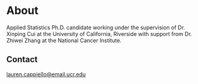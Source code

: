 # About

Applied Statistics Ph.D. candidate working under the supervision of Dr. Xinping Cui at the University of California, Riverside with support from Dr. Zhiwei Zhang at the National Cancer Institute. 

## Contact

lauren.cappiello@email.ucr.edu
